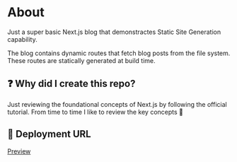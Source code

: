 # About

Just a super basic Next.js blog that demonstractes Static Site Generation capability.

The blog contains dynamic routes that fetch blog posts from the file system. These routes are statically generated at build time.

## ❓ Why did I create this repo?

Just reviewing the foundational concepts of Next.js by following the official tutorial. From time to time I like to review the key concepts 🌱

## 🚀 Deployment URL

[Preview](https://nextjs-blog-black-nine-32.vercel.app/)
